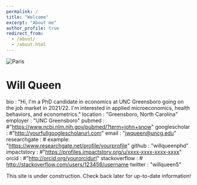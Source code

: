 ```yaml
---
permalink: /
title: "Welcome"
excerpt: "About me"
author_profile: true
redirect_from: 
  - /about/
  - /about.html
---
```


<img src="avatar.jpg" alt="Paris" class="center">

# Will Queen


  bio              : "Hi, I'm a PhD candidate in economics at UNC Greensboro going on the job market in 2021/22. I'm interested in applied microeconomics, health behaviors, and econometrics."
location         : "Greensboro, North Carolina"
employer         : "UNC Greensboro"
pubmed           : #"https://www.ncbi.nlm.nih.gov/pubmed/?term=john+snow"
googlescholar    : #"http://yourfullgooglescholarurl.com"
email            : "jwqueen@uncg.edu"
researchgate     :  # example: "https://www.researchgate.net/profile/yourprofile"
github           : "willqueenphd"
impactstory      : #"https://profiles.impactstory.org/u/xxxx-xxxx-xxxx-xxxx"
orcid            : #"http://orcid.org/yourorcidurl"
stackoverflow    : # http://stackoverflow.com/users/123456/username
twitter          : "willqueen5"

This site is under construction. Check back later for up-to-date information!
